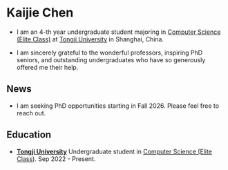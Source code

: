 # Kaijie Chen

- I am an 4-th year undergraduate student majoring in [Computer Science (Elite Class)](https://ghc.tongji.edu.cn/) at [Tongji University](https://en.tongji.edu.cn/) in Shanghai, China.

- I am sincerely grateful to the wonderful professors, inspiring PhD seniors, and outstanding undergraduates who have so generously offered me their help.

## News
- I am seeking PhD opportunities starting in Fall 2026. Please feel free to reach out.

## Education

- **[Tongji University](https://en.tongji.edu.cn/)**
Undergraduate student in [Computer Science (Elite Class)](https://ghc.tongji.edu.cn/). Sep 2022 - Present.
